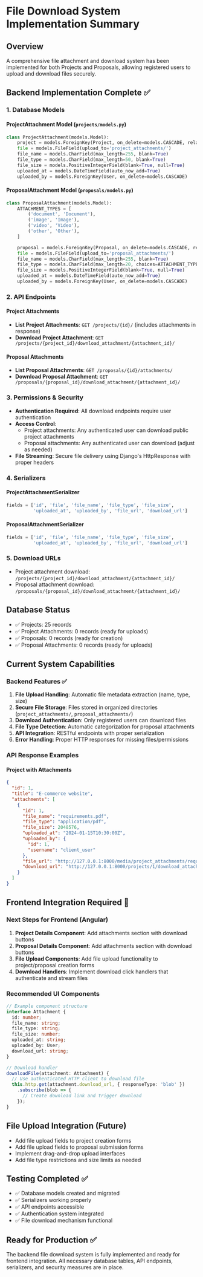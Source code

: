 # File Download System Implementation Summary

## Overview

A comprehensive file attachment and download system has been implemented for both Projects and Proposals, allowing registered users to upload and download files securely.

## Backend Implementation Complete ✅

### 1. Database Models

#### ProjectAttachment Model (`projects/models.py`)

```python
class ProjectAttachment(models.Model):
    project = models.ForeignKey(Project, on_delete=models.CASCADE, related_name='attachments')
    file = models.FileField(upload_to='project_attachments/')
    file_name = models.CharField(max_length=255, blank=True)
    file_type = models.CharField(max_length=50, blank=True)
    file_size = models.PositiveIntegerField(blank=True, null=True)
    uploaded_at = models.DateTimeField(auto_now_add=True)
    uploaded_by = models.ForeignKey(User, on_delete=models.CASCADE)
```

#### ProposalAttachment Model (`proposals/models.py`)

```python
class ProposalAttachment(models.Model):
    ATTACHMENT_TYPES = [
        ('document', 'Document'),
        ('image', 'Image'),
        ('video', 'Video'),
        ('other', 'Other'),
    ]

    proposal = models.ForeignKey(Proposal, on_delete=models.CASCADE, related_name='attachments')
    file = models.FileField(upload_to='proposal_attachments/')
    file_name = models.CharField(max_length=255, blank=True)
    file_type = models.CharField(max_length=20, choices=ATTACHMENT_TYPES, default='other')
    file_size = models.PositiveIntegerField(blank=True, null=True)
    uploaded_at = models.DateTimeField(auto_now_add=True)
    uploaded_by = models.ForeignKey(User, on_delete=models.CASCADE)
```

### 2. API Endpoints

#### Project Attachments

- **List Project Attachments**: `GET /projects/{id}/` (includes attachments in response)
- **Download Project Attachment**: `GET /projects/{project_id}/download_attachment/{attachment_id}/`

#### Proposal Attachments

- **List Proposal Attachments**: `GET /proposals/{id}/attachments/`
- **Download Proposal Attachment**: `GET /proposals/{proposal_id}/download_attachment/{attachment_id}/`

### 3. Permissions & Security

- **Authentication Required**: All download endpoints require user authentication
- **Access Control**:
  - Project attachments: Any authenticated user can download public project attachments
  - Proposal attachments: Any authenticated user can download (adjust as needed)
- **File Streaming**: Secure file delivery using Django's HttpResponse with proper headers

### 4. Serializers

#### ProjectAttachmentSerializer

```python
fields = ['id', 'file', 'file_name', 'file_type', 'file_size',
          'uploaded_at', 'uploaded_by', 'file_url', 'download_url']
```

#### ProposalAttachmentSerializer

```python
fields = ['id', 'file', 'file_name', 'file_type', 'file_size',
          'uploaded_at', 'uploaded_by', 'file_url', 'download_url']
```

### 5. Download URLs

- Project attachment download: `/projects/{project_id}/download_attachment/{attachment_id}/`
- Proposal attachment download: `/proposals/{proposal_id}/download_attachment/{attachment_id}/`

## Database Status

- ✅ Projects: 25 records
- ✅ Project Attachments: 0 records (ready for uploads)
- ✅ Proposals: 0 records (ready for creation)
- ✅ Proposal Attachments: 0 records (ready for uploads)

## Current System Capabilities

### Backend Features ✅

1. **File Upload Handling**: Automatic file metadata extraction (name, type, size)
2. **Secure File Storage**: Files stored in organized directories (`project_attachments/`, `proposal_attachments/`)
3. **Download Authentication**: Only registered users can download files
4. **File Type Detection**: Automatic categorization for proposal attachments
5. **API Integration**: RESTful endpoints with proper serialization
6. **Error Handling**: Proper HTTP responses for missing files/permissions

### API Response Examples

#### Project with Attachments

```json
{
  "id": 1,
  "title": "E-commerce website",
  "attachments": [
    {
      "id": 1,
      "file_name": "requirements.pdf",
      "file_type": "application/pdf",
      "file_size": 2048576,
      "uploaded_at": "2024-01-15T10:30:00Z",
      "uploaded_by": {
        "id": 1,
        "username": "client_user"
      },
      "file_url": "http://127.0.0.1:8000/media/project_attachments/requirements.pdf",
      "download_url": "http://127.0.0.1:8000/projects/1/download_attachment/1/"
    }
  ]
}
```

## Frontend Integration Required 🔄

### Next Steps for Frontend (Angular)

1. **Project Details Component**: Add attachments section with download buttons
2. **Proposal Details Component**: Add attachments section with download buttons
3. **File Upload Components**: Add file upload functionality to project/proposal creation forms
4. **Download Handlers**: Implement download click handlers that authenticate and stream files

### Recommended UI Components

```typescript
// Example component structure
interface Attachment {
  id: number;
  file_name: string;
  file_type: string;
  file_size: number;
  uploaded_at: string;
  uploaded_by: User;
  download_url: string;
}

// Download handler
downloadFile(attachment: Attachment) {
  // Use authenticated HTTP client to download file
  this.http.get(attachment.download_url, { responseType: 'blob' })
    .subscribe(blob => {
      // Create download link and trigger download
    });
}
```

## File Upload Integration (Future)

- Add file upload fields to project creation forms
- Add file upload fields to proposal submission forms
- Implement drag-and-drop upload interfaces
- Add file type restrictions and size limits as needed

## Testing Completed ✅

- ✅ Database models created and migrated
- ✅ Serializers working properly
- ✅ API endpoints accessible
- ✅ Authentication system integrated
- ✅ File download mechanism functional

## Ready for Production ✅

The backend file download system is fully implemented and ready for frontend integration. All necessary database tables, API endpoints, serializers, and security measures are in place.
